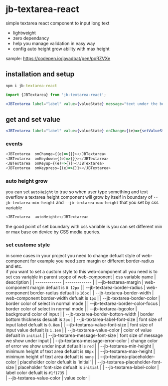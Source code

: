 # jb-textarea-react

simple textarea react component to input long text

- lightweight
- zero dependancy
- help you manage validation in easy way
- config auto height grow ability with max height

sample: <https://codepen.io/javadbat/pen/poRZVXe>

## installation and setup

```cmd
npm i jb-textarea-react
```

```jsx
import {JBTextarea} from 'jb-textarea-react';

<JBTextarea label="label" value={valueState} message="text under the box"></JBTextarea>
```

## get and set value

```jsx
<JBTextarea label="label" value={valueState} onChange={(e)=>{setValueState(e.target.value)}}></JBTextarea>
```

### events

```js
<JBTextarea  onChange={(e)=>{}}></JBTextarea>
<JBTextarea  onKeydown={(e)=>{}}></JBTextarea>
<JBTextarea  onKeyup={(e)=>{}}></JBTextarea>
<JBTextarea  onKeypress={(e)=>{}}></JBTextarea>
```

### auto height grow

you can set `autoHeight` to true so when user type something and text overflow a textarea height component will grow by itself in boundary of `--jb-textarea-min-height` and `--jb-textarea-max-height` that you set by css variable 

```js
<JBTextarea  autoHeight></JBTextarea>
```

the good point of set boundary with css variable is you can set different min or max base on device by CSS media queries.

### set custome style

in some cases in your project you need to change defualt style of web-component for example you need zero margin or different border-radius and etc.    
if you want to set a custom style to this web-component all you need is to set css variable in parent scope of web-component 
| css variable name                     | description                                                                                   |
| -------------                         | -------------                                                                                 |
| --jb-textarea-margin                  | web-component margin defualt is `0 12px`                                                      |
| --jb-textarea-border-radius           | web-component border-radius defualt is `16px`                                                 |
| --jb-textarea-border-width            | web-component border-width defualt is `1px`                                                   |
| --jb-textarea-border-color            | border color of select in normal mode                                                         |
| --jb-textarea-border-color-focus      | border color of select in normal mode                                                         |
| --jb-textarea-bgcolor                 | background color of input                                                                     |
| --jb-textarea-border-botton-width     | border bottom thickness desualt is `3px`                                                      |
| --jb-textarea-label-font-size         | font size of input label defualt is `0.8em`                                                   |
| --jb-textarea-value-font-size         | font size of input value defualt is `1.1em`                                                   |
| --jb-textarea-value-color             | color of value defualt in `initial`                                                           |
| --jb-textarea-message-font-size       | font size of message we show under input                                                      |
| --jb-textarea-message-error-color     | change color of error we show under input defualt is `red`                                    |
| --jb-textarea-min-height              | minimum height of text area defualt is `80px`                                                 |
| --jb-textarea-max-height              | minimum height of text area defualt is `none`                                                 |
| --jb-textarea-placeholder-color       | placeholder color defualt is 'initial'                                                        |
| --jb-textarea-placeholder-font-size   | placeholder font-size defualt is `initial`                                                    |
| --jb-textarea-label-color             | label color defualt is `#1f1735`                                                              |    
| --jb-textarea-value-color             | value color                                                                                   |
